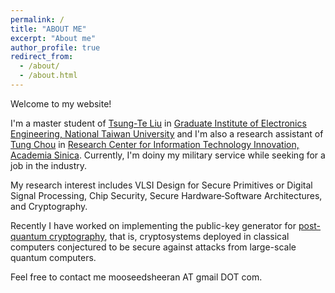 ```yaml
---
permalink: /
title: "ABOUT ME"
excerpt: "About me"
author_profile: true
redirect_from: 
  - /about/
  - /about.html
---
```


Welcome to my website!  

I'm a master student of [Tsung-Te Liu](http://www.ee.ntu.edu.tw/profile2.php?id=1020909) in [Graduate Institute of Electronics Engineering, National Taiwan University](https://giee.ntu.edu.tw/)
and I'm also a research assistant of [Tung Chou](https://tungchou.github.io/) in [Research Center for Information Technology Innovation, Academia Sinica](https://www.citi.sinica.edu.tw/).
Currently, I'm doiny my military service while seeking for a job in the industry.
<!-- Currently, I'm finalising my master thesis while applying a PhD degree in Hardware Security.   -->

My research interest includes
VLSI Design for Secure Primitives or Digital Signal Processing, Chip Security, Secure Hardware‑Software Architectures, and Cryptography.

Recently I have worked on implementing the public-key generator for [post-quantum cryptography](https://csrc.nist.gov/projects/post-quantum-cryptography/round-3-submissions), that is, 
cryptosystems deployed in classical computers conjectured to be secure against attacks from large-scale quantum computers.

Feel free to contact me mooseedsheeran AT gmail DOT com.